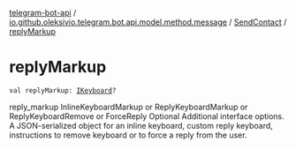 [telegram-bot-api](../../index.md) / [io.github.oleksivio.telegram.bot.api.model.method.message](../index.md) / [SendContact](index.md) / [replyMarkup](./reply-markup.md)

# replyMarkup

`val replyMarkup: `[`IKeyboard`](../../io.github.oleksivio.telegram.bot.api.model.objects.std.keyboard/-i-keyboard.md)`?`

reply_markup InlineKeyboardMarkup or ReplyKeyboardMarkup or ReplyKeyboardRemove or ForceReply Optional Additional interface options. A JSON-serialized object for an inline keyboard, custom reply keyboard, instructions to remove keyboard or to force a reply from the user.

